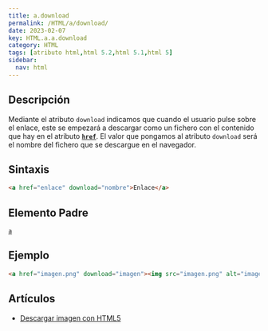 ```yaml
---
title: a.download
permalink: /HTML/a/download/
date: 2023-02-07
key: HTML.a.a.download
category: HTML
tags: [atributo html,html 5.2,html 5.1,html 5]
sidebar:
  nav: html
---
```


## Descripción


Mediante el atributo `download` indicamos que cuando el usuario pulse sobre el enlace, este se empezará a descargar como un fichero con el contenido que hay en el atributo [**`href`**](https://www.w3api.com/HTML/a/href/). El valor que pongamos al atributo `download` será el nombre del fichero que se descargue en el navegador.


## Sintaxis


```html
<a href="enlace" download="nombre">Enlace</a>
```


## Elemento Padre


[`a`](https://www.w3api.com/HTML/a/)


## Ejemplo


```html
<a href="imagen.png" download="imagen"><img src="imagen.png" alt="imagen de ejemplo"/></a>
```


## Artículos

- [Descargar imagen con HTML5](http://lineadecodigo.com/html5/descargar-imagen-con-html5/)
